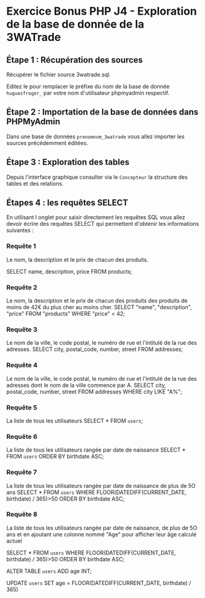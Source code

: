 # Exercice Bonus PHP J4 - Exploration de la base de donnée de la 3WATrade

## Étape 1 : Récupération des sources

Récupérer le fichier source 3watrade.sql.

Editez le pour remplacer le préfixe du nom de la base de donnée `huguesfroger_` par votre nom d'utilisateur phpmyadmin respectif.


## Étape 2 : Importation de la base de données dans PHPMyAdmin

Dans une base de données `prenomnom_3watrade` vous allez importer les sources précédemment éditées.


## Étape 3 : Exploration des tables

Depuis l'interface graphique consulter via le `Concepteur` la structure des tables et des relations.


## Étapes 4 : les requêtes SELECT

En utilisant l onglet pour saisir directement les requêtes SQL vous allez devoir écrire des requêtes SELECT qui permettent d'obtenir les informations suivantes :

### Requête 1

Le nom, la description et le prix de chacun des produits.

SELECT name, description, price FROM products; 

### Requête 2

Le nom, la description et le prix de chacun des produits des produits de moins de 42€ du plus cher au moins cher.
SELECT "name", "description", "price" FROM "products" WHERE "price" < 42; 

### Requête 3

Le nom de la ville, le code postal, le numéro de rue et l'intitulé de la rue des adresses.
SELECT city, postal_code, number, street FROM addresses; 

### Requête 4

Le nom de la ville, le code postal, le numéro de rue et l'intitulé de la rue des adresses dont le nom de la ville commence par A.
SELECT city, postal_code, number, street FROM addresses WHERE city LIKE "A%"; 

### Requête 5

La liste de tous les utilisateurs
SELECT * FROM `users`; 

### Requête 6

La liste de tous les utilisateurs rangée par date de naissance
SELECT * FROM `users` ORDER BY birthdate ASC; 

### Requête 7

La liste de tous les utilisateurs rangée par date de naissance de plus de 5O ans
SELECT * FROM `users` WHERE FLOOR(DATEDIFF(CURRENT_DATE, birthdate) / 365)>50 ORDER BY birthdate ASC;

### Requête 8

La liste de tous les utilisateurs rangée par date de naissance, de plus de 5O ans et en ajoutant une colonne nommé "Age" pour afficher leur âge calculé actuel

SELECT * FROM `users` WHERE FLOOR(DATEDIFF(CURRENT_DATE, birthdate) / 365)>50 ORDER BY birthdate ASC;

ALTER TABLE `users`
ADD  age INT;

UPDATE `users`
SET age = FLOOR(DATEDIFF(CURRENT_DATE, birthdate) / 365)